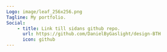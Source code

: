 ```yaml
---
Logo: image/leaf_256x256.png
Tagline: My portfolio.
Social:
    - title: Link till sidans github repo.
      url: https://github.com/DanielByGaslight/design-BTH
      icon: github
---
```

